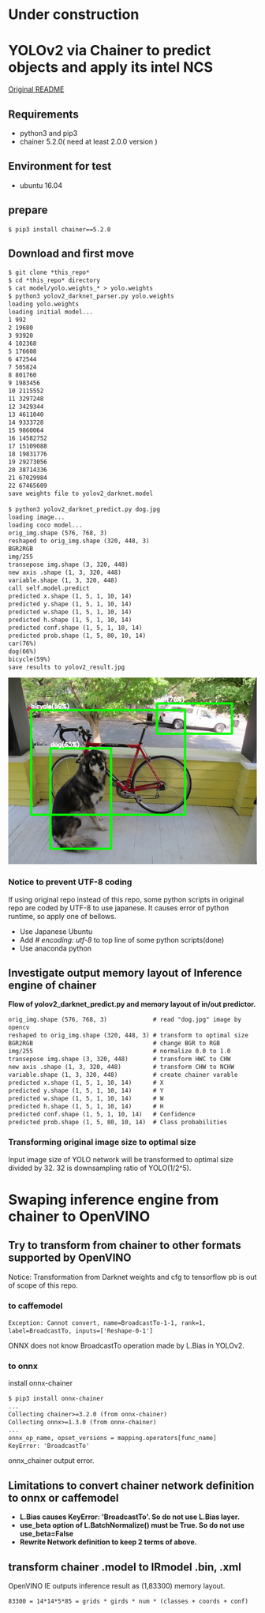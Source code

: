 # Under construction  

# YOLOv2 via Chainer to predict objects and apply its intel NCS

[Original README](./README_original.md)  

## Requirements

- python3 and pip3
- chainer 5.2.0( need at least 2.0.0 version )

## Environment for test

- ubuntu 16.04

## prepare
    $ pip3 install chainer==5.2.0
    
## Download and first move
    $ git clone *this_repo*
    $ cd *this_repo* directory
    $ cat model/yolo.weights_* > yolo.weights
    $ python3 yolov2_darknet_parser.py yolo.weights
    loading yolo.weights
    loading initial model...
    1 992
    2 19680
    3 93920
    4 102368
    5 176608
    6 472544
    7 505824
    8 801760
    9 1983456
    10 2115552
    11 3297248
    12 3429344
    13 4611040
    14 9333728
    15 9860064
    16 14582752
    17 15109088
    18 19831776
    19 29273056
    20 38714336
    21 67029984
    22 67465609
    save weights file to yolov2_darknet.model
    
    $ python3 yolov2_darknet_predict.py dog.jpg 
    loading image...
    loading coco model...
    orig_img.shape (576, 768, 3)
    reshaped to orig_img.shape (320, 448, 3)
    BGR2RGB
    img/255
    transepose img.shape (3, 320, 448)
    new axis .shape (1, 3, 320, 448)
    variable.shape (1, 3, 320, 448)
    call self.model.predict
    predicted x.shape (1, 5, 1, 10, 14)
    predicted y.shape (1, 5, 1, 10, 14)
    predicted w.shape (1, 5, 1, 10, 14)
    predicted h.shape (1, 5, 1, 10, 14)
    predicted conf.shape (1, 5, 1, 10, 14)
    predicted prob.shape (1, 5, 80, 10, 14)
    car(76%)
    dog(66%)
    bicycle(59%)
    save results to yolov2_result.jpg

![](./files/first_view.png)

### Notice to prevent UTF-8 coding
If using original repo instead of this repo, some python scripts in original repo are coded by UTF-8 to use japanese. It causes error of python runtime, so apply one of bellows.  

- Use Japanese Ubuntu
- Add *# encoding: utf-8* to top line of some python scripts(done)
- Use anaconda python

## Investigate output memory layout of Inference engine of chainer
**Flow of yolov2_darknet_predict.py and memory layout of in/out predictor.**  

    orig_img.shape (576, 768, 3)             # read "dog.jpg" image by opencv
    reshaped to orig_img.shape (320, 448, 3) # transform to optimal size
    BGR2RGB                                  # change BGR to RGB
    img/255                                  # normalize 0.0 to 1.0
    transepose img.shape (3, 320, 448)       # transform HWC to CHW
    new axis .shape (1, 3, 320, 448)         # transform CHW to NCHW
    variable.shape (1, 3, 320, 448)          # create chainer varable
    predicted x.shape (1, 5, 1, 10, 14)      # X
    predicted y.shape (1, 5, 1, 10, 14)      # Y
    predicted w.shape (1, 5, 1, 10, 14)      # W
    predicted h.shape (1, 5, 1, 10, 14)      # H
    predicted conf.shape (1, 5, 1, 10, 14)   # Confidence
    predicted prob.shape (1, 5, 80, 10, 14)  # Class probabilities

### Transforming original image size to optimal size
Input image size of YOLO network will be transformed to optimal size divided by 32. 32 is downsampling ratio of YOLO(1/2^5).  

# Swaping inference engine from chainer to OpenVINO

## Try to transform from chainer to other formats supported by OpenVINO

Notice: Transformation from Darknet weights and cfg to tensorflow pb is out of scope of this repo.  

### to caffemodel

    Exception: Cannot convert, name=BroadcastTo-1-1, rank=1,
    label=BroadcastTo, inputs=['Reshape-0-1']

ONNX does not know BroadcastTo operation made by L.Bias in YOLOv2.  

### to onnx

install onnx-chainer  

    $ pip3 install onnx-chainer
    ...
    Collecting chainer>=3.2.0 (from onnx-chainer)
    Collecting onnx>=1.3.0 (from onnx-chainer)
    ...
    onnx_op_name, opset_versions = mapping.operators[func_name]
    KeyError: 'BroadcastTo'

onnx_chainer output error.  

## Limitations to convert chainer network definition to onnx or caffemodel  

- **L.Bias causes KeyError: 'BroadcastTo'. So do not use L.Bias layer.**
- **use_beta option of L.BatchNormalize() must be True. So do not use use_beta=False**
- **Rewrite Network definition to keep 2 terms of above.**

## transform chainer .model to IRmodel .bin, .xml

OpenVINO IE outputs inference result as (1,83300) memory layout.  

    83300 = 14*14*5*85 = grids * girds * num * (classes + coords + conf)

